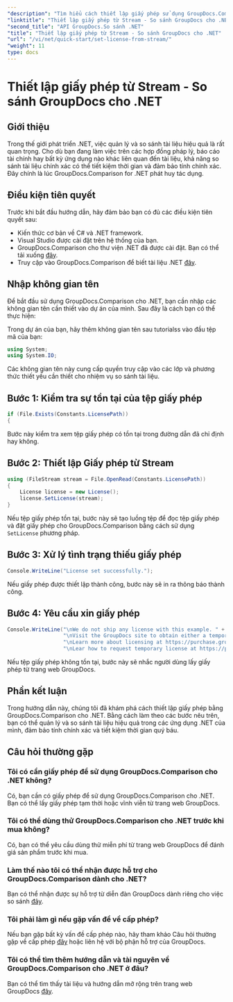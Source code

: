 ```yaml
---
"description": "Tìm hiểu cách thiết lập giấy phép sử dụng GroupDocs.Comparison cho .NET một cách hiệu quả. Đảm bảo độ chính xác của tài liệu và tiết kiệm thời gian với hướng dẫn này."
"linktitle": "Thiết lập giấy phép từ Stream - So sánh GroupDocs cho .NET"
"second_title": "API GroupDocs.So sánh .NET"
"title": "Thiết lập giấy phép từ Stream - So sánh GroupDocs cho .NET"
"url": "/vi/net/quick-start/set-license-from-stream/"
"weight": 11
type: docs
---
```

# Thiết lập giấy phép từ Stream - So sánh GroupDocs cho .NET

## Giới thiệu
Trong thế giới phát triển .NET, việc quản lý và so sánh tài liệu hiệu quả là rất quan trọng. Cho dù bạn đang làm việc trên các hợp đồng pháp lý, báo cáo tài chính hay bất kỳ ứng dụng nào khác liên quan đến tài liệu, khả năng so sánh tài liệu chính xác có thể tiết kiệm thời gian và đảm bảo tính chính xác. Đây chính là lúc GroupDocs.Comparison for .NET phát huy tác dụng. 
## Điều kiện tiên quyết
Trước khi bắt đầu hướng dẫn, hãy đảm bảo bạn có đủ các điều kiện tiên quyết sau:
- Kiến thức cơ bản về C# và .NET framework.
- Visual Studio được cài đặt trên hệ thống của bạn.
- GroupDocs.Comparison cho thư viện .NET đã được cài đặt. Bạn có thể tải xuống [đây](https://releases.groupdocs.com/comparison/net/).
- Truy cập vào GroupDocs.Comparison để biết tài liệu .NET [đây](https://tutorials.groupdocs.com/comparison/net/).

## Nhập không gian tên
Để bắt đầu sử dụng GroupDocs.Comparison cho .NET, bạn cần nhập các không gian tên cần thiết vào dự án của mình. Sau đây là cách bạn có thể thực hiện:

Trong dự án của bạn, hãy thêm không gian tên sau tutorialss vào đầu tệp mã của bạn:
```csharp
using System;
using System.IO;
```
Các không gian tên này cung cấp quyền truy cập vào các lớp và phương thức thiết yếu cần thiết cho nhiệm vụ so sánh tài liệu.

## Bước 1: Kiểm tra sự tồn tại của tệp giấy phép
```csharp
if (File.Exists(Constants.LicensePath))
{
```
Bước này kiểm tra xem tệp giấy phép có tồn tại trong đường dẫn đã chỉ định hay không.
## Bước 2: Thiết lập Giấy phép từ Stream
```csharp
using (FileStream stream = File.OpenRead(Constants.LicensePath))
{
    License license = new License();
    license.SetLicense(stream);
}
```
Nếu tệp giấy phép tồn tại, bước này sẽ tạo luồng tệp để đọc tệp giấy phép và đặt giấy phép cho GroupDocs.Comparison bằng cách sử dụng `SetLicense` phương pháp.
## Bước 3: Xử lý tình trạng thiếu giấy phép
```csharp
Console.WriteLine("License set successfully.");
```
Nếu giấy phép được thiết lập thành công, bước này sẽ in ra thông báo thành công.
## Bước 4: Yêu cầu xin giấy phép
```csharp
Console.WriteLine("\nWe do not ship any license with this example. " +
                  "\nVisit the GroupDocs site to obtain either a temporary or permanent license. " +
                  "\nLearn more about licensing at https://purchase.groupdocs.com/faqs/licensing. " +
                  "\nLear how to request temporary license at https://purchase.groupdocs.com/temporary-license.");
```
Nếu tệp giấy phép không tồn tại, bước này sẽ nhắc người dùng lấy giấy phép từ trang web GroupDocs.

## Phần kết luận
Trong hướng dẫn này, chúng tôi đã khám phá cách thiết lập giấy phép bằng GroupDocs.Comparison cho .NET. Bằng cách làm theo các bước nêu trên, bạn có thể quản lý và so sánh tài liệu hiệu quả trong các ứng dụng .NET của mình, đảm bảo tính chính xác và tiết kiệm thời gian quý báu.
## Câu hỏi thường gặp
### Tôi có cần giấy phép để sử dụng GroupDocs.Comparison cho .NET không?
Có, bạn cần có giấy phép để sử dụng GroupDocs.Comparison cho .NET. Bạn có thể lấy giấy phép tạm thời hoặc vĩnh viễn từ trang web GroupDocs.
### Tôi có thể dùng thử GroupDocs.Comparison cho .NET trước khi mua không?
Có, bạn có thể yêu cầu dùng thử miễn phí từ trang web GroupDocs để đánh giá sản phẩm trước khi mua.
### Làm thế nào tôi có thể nhận được hỗ trợ cho GroupDocs.Comparison dành cho .NET?
Bạn có thể nhận được sự hỗ trợ từ diễn đàn GroupDocs dành riêng cho việc so sánh [đây](https://forum.groupdocs.com/c/comparison/12).
### Tôi phải làm gì nếu gặp vấn đề về cấp phép?
Nếu bạn gặp bất kỳ vấn đề cấp phép nào, hãy tham khảo Câu hỏi thường gặp về cấp phép [đây](https://purchase.groupdocs.com/faqs/licensing) hoặc liên hệ với bộ phận hỗ trợ của GroupDocs.
### Tôi có thể tìm thêm hướng dẫn và tài nguyên về GroupDocs.Comparison cho .NET ở đâu?
Bạn có thể tìm thấy tài liệu và hướng dẫn mở rộng trên trang web GroupDocs [đây](https://tutorials.groupdocs.com/comparison/net/).